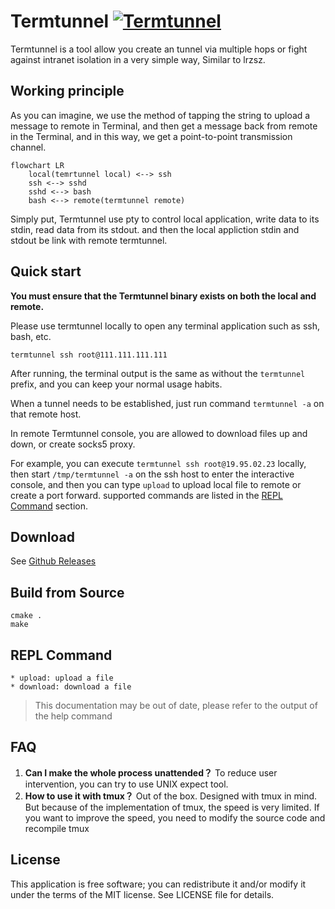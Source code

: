 
# Termtunnel [![Termtunnel](https://github.com/beordle/termtunnel/actions/workflows/build.yml/badge.svg?branch=master)](https://github.com/beordle/termtunnel/actions/workflows/build.yml)
Termtunnel is a tool allow you create an tunnel via multiple hops or fight against intranet isolation in a very simple way, Similar to lrzsz. 

## Working principle

As you can imagine, we use the method of tapping the string to upload a message to remote in Terminal, and then get a message back from remote in the Terminal, and in this way, we get a point-to-point transmission channel.

```mermaid
flowchart LR
    local(temrtunnel local) <--> ssh
    ssh <--> sshd
    sshd <--> bash
    bash <--> remote(termtunnel remote)
```

Simply put, Termtunnel use pty to control local application, write data to its stdin, read data from its stdout. and then the local appliction stdin and stdout be link with remote termtunnel.


## Quick start

**You must ensure that the Termtunnel binary exists on both the local and remote.**

Please use termtunnel locally to open any terminal application such as ssh, bash, etc.

`termtunnel ssh root@111.111.111.111`

After running, the terminal output is the same as without the `termtunnel` prefix, and you can keep your normal usage habits.

When a tunnel needs to be established, just run command `termtunnel -a` on that remote host.

In remote Termtunnel console, you are allowed to download files up and down, or create socks5 proxy.

For example, you can execute `termtunnel ssh root@19.95.02.23` locally, then start `/tmp/termtunnel -a` on the ssh host to enter the interactive console, and then you can type `upload` to upload local file to remote or create a port forward. supported commands are listed in the [REPL Command](#repl-command) section.

## Download
   See [Github Releases](https://github.com/beordle/termtunnel/releases)

## Build from Source
```
cmake .
make
```


## REPL Command

    * upload: upload a file 
    * download: download a file 

   > This documentation may be out of date, please refer to the output of the help command


## FAQ

1. **Can I make the whole process unattended？** To reduce user intervention, you can try to use UNIX expect tool.
2. **How to use it with tmux？** Out of the box. Designed with tmux in mind. But because of the implementation of tmux, the speed is very limited. If you want to improve the speed, you need to modify the source code and recompile tmux

## License
This application is free software; you can redistribute it and/or modify it under the terms of the MIT license. See LICENSE file for details.
